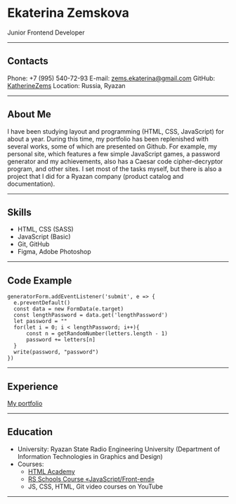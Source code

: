 # Ekaterina Zemskova

Junior Frontend Developer

---

## Contacts

Phone: +7 (995) 540-72-93
E-mail: zems.ekaterina@gmail.com
GitHub: [KatherineZems](https://github.com/KatherineZems)
Location: Russia, Ryazan

---

## About Me

I have been studying layout and programming (HTML, CSS, JavaScript) for about a year.
During this time, my portfolio has been replenished with several works, some of which
are presented on Github. For example, my personal site, which features a few simple
JavaScript games, a password generator and my achievements, also has a Caesar code
cipher-decryptor program, and other sites. I set most of the tasks myself, but there
is also a project that I did for a Ryazan company (product catalog and documentation).

---

## Skills

- HTML, CSS (SASS)
- JavaScript (Basic)
- Git, GitHub
- Figma, Adobe Photoshop

---

## Code Example

```
generatorForm.addEventListener('submit', e => {
  e.preventDefault()
  const data = new FormData(e.target)
  const lengthPassword = data.get('lengthPassword')
  let password = ""
  for(let i = 0; i < lengthPassword; i++){
      const n = getRandomNumber(letters.length - 1)
      password += letters[n]
  }
  write(password, "password")
})
```

---

## Experience

[My portfolio](https://katherinezems.github.io/my-portfolio/)

---

## Education

- University: Ryazan State Radio Engineering University
  (Department of Information Technologies in Graphics and Design)
- Courses:
  - [HTML Academy](https://htmlacademy.ru/courses)
  - [RS Schools Course «JavaScript/Front-end»](https://rs.school/index.html)
  - JS, CSS, HTML, Git video courses on YouTube

---
